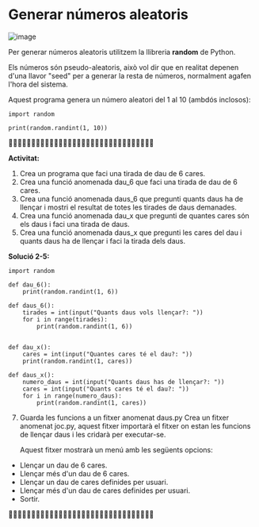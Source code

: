 # Generar números aleatoris

![image](https://github.com/XaSaFa/IntroduccioProgramacio/assets/110727546/e8d85acb-fec1-432f-aa16-0bf183ae7289)

Per generar números aleatoris utilitzem la llibreria **random** de Python.

Els números són pseudo-aleatoris, això vol dir que en realitat depenen d'una llavor "seed" per a generar la resta de números, normalment agafen l'hora del sistema.

Aquest programa genera un número aleatori del 1 al 10 (ambdós inclosos):

```
import random

print(random.randint(1, 10))
```

🔎🔎🔎🔎🔎🔎🔎🔎🔎🔎🔎🔎🔎🔎🔎🔎🔎🔎🔎🔎🔎🔎🔎🔎🔎🔎🔎🔎🔎🔎🔎🔎

**Activitat:**

1. Crea un programa que faci una tirada de dau de 6 cares.
2. Crea una funció anomenada dau_6 que faci una tirada de dau de 6 cares.
3. Crea una funció anomenada daus_6 que pregunti quants daus ha de llençar i mostri el resultat de totes les tirades de daus demanades.
4. Crea una funció anomenada dau_x que pregunti de quantes cares són els daus i faci una tirada de daus.
5. Crea una funció anomenada daus_x que pregunti les cares del dau i quants daus ha de llençar i faci la tirada dels daus.

**Solució 2-5:**

```
import random

def dau_6():
    print(random.randint(1, 6))

def daus_6():
    tirades = int(input("Quants daus vols llençar?: "))
    for i in range(tirades):
        print(random.randint(1, 6))


def dau_x():
    cares = int(input("Quantes cares té el dau?: "))
    print(random.randint(1, cares))

def daus_x():
    numero_daus = int(input("Quants daus has de llençar?: "))
    cares = int(input("Quants cares té el dau?: "))
    for i in range(numero_daus):
        print(random.randint(1, cares))
```

7. Guarda les funcions a un fitxer anomenat daus.py
   Crea un fitxer anomenat joc.py, aquest fitxer importarà el fitxer on estan les funcions de llençar daus i les cridarà per executar-se.

   Aquest fitxer mostrarà un menú amb les següents opcions:
   
  - Llençar un dau de 6 cares.
  - Llençar més d'un dau de 6 cares.
  - Llençar un dau de cares definides per usuari.
  - Llençar més d'un dau de cares definides per usuari.
  - Sortir.



🔎🔎🔎🔎🔎🔎🔎🔎🔎🔎🔎🔎🔎🔎🔎🔎🔎🔎🔎🔎🔎🔎🔎🔎🔎🔎🔎🔎🔎🔎🔎🔎

